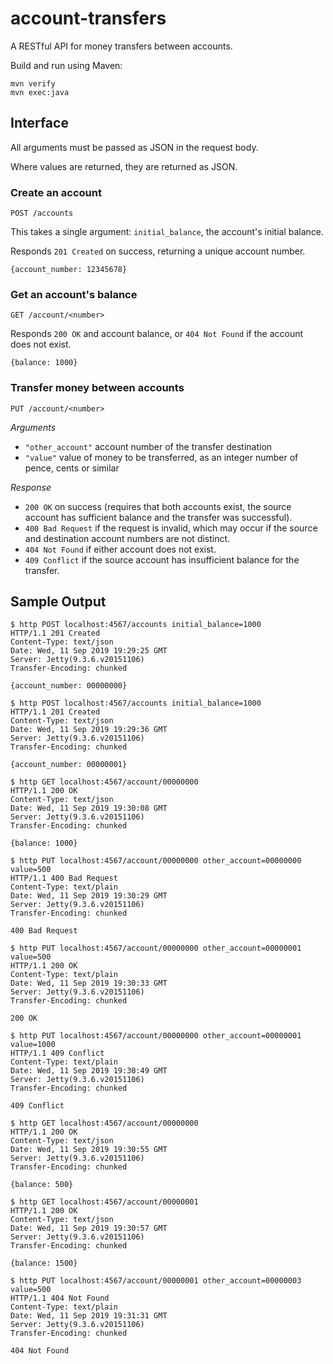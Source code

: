 # account-transfers

A RESTful API for money transfers between accounts.

Build and run using Maven:

```
mvn verify
mvn exec:java
```

## Interface

All arguments must be passed as JSON in the request body.

Where values are returned, they are returned as JSON.

### Create an account

`POST /accounts`

This takes a single argument: `initial_balance`, the account's initial balance.

Responds `201 Created` on success, returning a unique account number.

`{account_number: 12345678}`

### Get an account's balance

`GET /account/<number>`

Responds `200 OK` and account balance, or `404 Not Found` if the account does not exist.

`{balance: 1000}`

### Transfer money between accounts

`PUT /account/<number>`

*Arguments*

- `"other_account"` account number of the transfer destination
- `"value"` value of money to be transferred, as an integer number of pence, cents or similar

*Response*

- `200 OK` on success (requires that both accounts exist, the source account has sufficient balance and the transfer was successful).
- `400 Bad Request` if the request is invalid, which may occur if the source and destination account numbers are not distinct.
- `404 Not Found` if either account does not exist.
- `409 Conflict` if the source account has insufficient balance for the transfer.

## Sample Output

```
$ http POST localhost:4567/accounts initial_balance=1000
HTTP/1.1 201 Created
Content-Type: text/json
Date: Wed, 11 Sep 2019 19:29:25 GMT
Server: Jetty(9.3.6.v20151106)
Transfer-Encoding: chunked

{account_number: 00000000}

$ http POST localhost:4567/accounts initial_balance=1000
HTTP/1.1 201 Created
Content-Type: text/json
Date: Wed, 11 Sep 2019 19:29:36 GMT
Server: Jetty(9.3.6.v20151106)
Transfer-Encoding: chunked

{account_number: 00000001}

$ http GET localhost:4567/account/00000000
HTTP/1.1 200 OK
Content-Type: text/json
Date: Wed, 11 Sep 2019 19:30:08 GMT
Server: Jetty(9.3.6.v20151106)
Transfer-Encoding: chunked

{balance: 1000}

$ http PUT localhost:4567/account/00000000 other_account=00000000 value=500
HTTP/1.1 400 Bad Request
Content-Type: text/plain
Date: Wed, 11 Sep 2019 19:30:29 GMT
Server: Jetty(9.3.6.v20151106)
Transfer-Encoding: chunked

400 Bad Request

$ http PUT localhost:4567/account/00000000 other_account=00000001 value=500
HTTP/1.1 200 OK
Content-Type: text/plain
Date: Wed, 11 Sep 2019 19:30:33 GMT
Server: Jetty(9.3.6.v20151106)
Transfer-Encoding: chunked

200 OK

$ http PUT localhost:4567/account/00000000 other_account=00000001 value=1000
HTTP/1.1 409 Conflict
Content-Type: text/plain
Date: Wed, 11 Sep 2019 19:30:49 GMT
Server: Jetty(9.3.6.v20151106)
Transfer-Encoding: chunked

409 Conflict

$ http GET localhost:4567/account/00000000
HTTP/1.1 200 OK
Content-Type: text/json
Date: Wed, 11 Sep 2019 19:30:55 GMT
Server: Jetty(9.3.6.v20151106)
Transfer-Encoding: chunked

{balance: 500}

$ http GET localhost:4567/account/00000001
HTTP/1.1 200 OK
Content-Type: text/json
Date: Wed, 11 Sep 2019 19:30:57 GMT
Server: Jetty(9.3.6.v20151106)
Transfer-Encoding: chunked

{balance: 1500}

$ http PUT localhost:4567/account/00000001 other_account=00000003 value=500
HTTP/1.1 404 Not Found
Content-Type: text/plain
Date: Wed, 11 Sep 2019 19:31:31 GMT
Server: Jetty(9.3.6.v20151106)
Transfer-Encoding: chunked

404 Not Found

```
